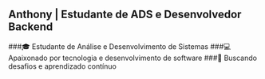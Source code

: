 
<!--
**Tonyynf/Tonyynf** is a ✨ _special_ ✨ repository because its `README.md` (this file) appears on your GitHub profile.
-->
##  Anthony | Estudante de ADS e Desenvolvedor Backend
###🎓 Estudante de Análise e Desenvolvimento de Sistemas 
###💻 Apaixonado por tecnologia e desenvolvimento de software
###🚀 Buscando desafios e aprendizado contínuo
